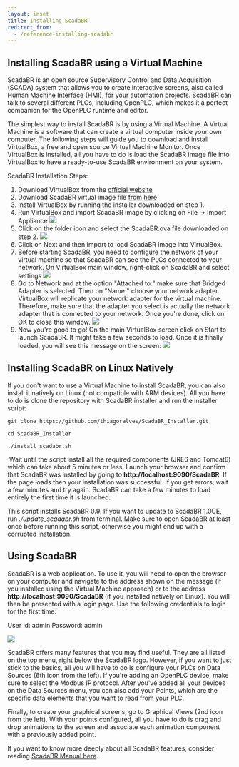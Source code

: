 ```yaml
---
layout: inset
title: Installing ScadaBR
redirect_from:
  - /reference-installing-scadabr
---
```


## Installing ScadaBR using a Virtual Machine

ScadaBR is an open source Supervisory Control and Data Acquisition (SCADA)
system that allows you to create interactive screens, also called Human
Machine Interface (HMI), for your automation projects. ScadaBR can talk to
several different PLCs, including OpenPLC, which makes it a perfect companion
for the OpenPLC runtime and editor.

The simplest way to install ScadaBR is by using a Virtual Machine. A Virtual
Machine is a software that can create a virtual computer inside your own
computer. The following steps will guide you to download and install
VirtualBox, a free and open source Virtual Machine Monitor. Once VirtualBox
is installed, all you have to do is load the ScadaBR image file into
VirtualBox to have a ready-to-use ScadaBR environment on your system.

ScadaBR Installation Steps:

1. Download VirtualBox from the
   [official website](https://www.virtualbox.org/wiki/Downloads)
2. Download ScadaBR virtual image file
   [from here](https://drive.google.com/file/d/1gEOZmN9_Nt5shXy4iYS1z_EMxB4r0Kzh/view?usp=sharing)
3. Install VirtualBox by running the installer downloaded on step 1.
4. Run VirtualBox and import ScadaBR image by clicking on File -> Import Appliance
   ![](import-1.png)
5. Click on the folder icon and select the ScadaBR.ova file downloaded on step 2.
   ![](import-2.png)
6. Click on Next and then Import to load ScadaBR image into VirtualBox.
7. Before starting ScadaBR, you need to configure the network of your virtual
   machine so that ScadaBR can see the PLCs connected to your network. On
   VirtualBox main window, right-click on ScadaBR and select settings
   ![](import-3.png)
8. Go to Network and at the option "Attached to:" make sure that Bridged
   Adapter is selected. Then on "Name:" choose your network adapter.
   VirtualBox will replicate your network adapter for the virtual machine.
   Therefore, make sure that the adapter you select is actually the network
   adapter that is connected to your network. Once you're done, click on OK
   to close this window.
   ![](import-4.png)
9. Now you're good to go! On the main VirtualBox screen click on Start to
   launch ScadaBR. It might take a few seconds to load. Once it is finally
   loaded, you will see this message on the screen:
   ![](import-5.png)

## Installing ScadaBR on Linux Natively

If you don't want to use a Virtual Machine to install ScadaBR, you can also
install it natively on Linux (not compatible with ARM devices). All you have
to do is clone the repository with ScadaBR installer and run the installer
script:

```
git clone https://github.com/thiagoralves/ScadaBR_Installer.git

cd ScadaBR_Installer

./install_scadabr.sh
```
​
Wait until the script install all the required components (JRE6 and Tomcat6)
which can take about 5 minutes or less. Launch your browser and confirm that
ScadaBR was installed by going to **http://localhost:9090/ScadaBR**. If the
page loads then your installation was successful. If you get errors, wait a
few minutes and try again. ScadaBR can take a few minutes to load entirely
the first time it is launched.

This script installs ScadaBR 0.9. If you want to update to ScadaBR 1.0CE,
run *./update_scadabr.sh* from terminal. Make sure to open ScadaBR at least
once before running this script, otherwise you might end up with a corrupted
installation.

## Using ScadaBR

ScadaBR is a web application. To use it, you will need to open the browser on
your computer and navigate to the address shown on the message (if you
installed using the Virtual Machine approach) or to the address
**http://localhost:9090/ScadaBR** (if you installed natively on Linux). You
will then be presented with a login page. Use the following credentials to
login for the first time:

User id: admin
Password: admin

![](login.png)

ScadaBR offers many features that you may find useful. They are all listed on
the top menu, right below the ScadaBR logo. However, if you want to just stick
to the basics, all you will have to do is configure your PLCs on Data Sources
(6th icon from the left). If you're adding an OpenPLC device, make sure to
select the Modbus IP protocol. After you've added all your devices on the Data
Sources menu, you can also add your Points, which are the specific data
elements that you want to read from your PLC.

Finally, to create your graphical screens, go to Graphical Views (2nd icon from
the left). With your points configured, all you have to do is drag and drop
animations to the screen and associate each animation component with a
previously added point.

If you want to know more deeply about all ScadaBR features, consider reading
[ScadaBR Manual here](https://sourceforge.net/p/scadabr/wiki/Manual%20ScadaBR%20English%200%20Summary/).

